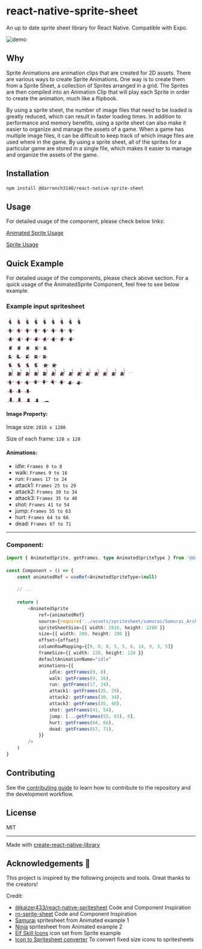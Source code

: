 # react-native-sprite-sheet

An up to date sprite sheet library for React Native. Compatible with Expo.

![demo](./documentation/demo.gif)

## Why

Sprite Animations are animation clips that are created for 2D assets. There are various ways to create Sprite Animations. One way is to create them from a Sprite Sheet, a collection of Sprites arranged in a grid. The Sprites are then compiled into an Animation Clip that will play each Sprite in order to create the animation, much like a flipbook.

By using a sprite sheet, the number of image files that need to be loaded is greatly reduced, which can result in faster loading times. In addition to performance and memory benefits, using a sprite sheet can also make it easier to organize and manage the assets of a game. When a game has multiple image files, it can be difficult to keep track of which image files are used where in the game. By using a sprite sheet, all of the sprites for a particular game are stored in a single file, which makes it easier to manage and organize the assets of the game.

## Installation

```sh
npm install @darrench3140/react-native-sprite-sheet
```

## Usage

For detailed usage of the component, please check below links:

[Animated Sprite Usage](./documentation/AnimatedSprite.md)

[Sprite Usage](./documentation/Sprite.md)

## Quick Example

For detailed usage of the components, please check above section. For a quick usage of the AnimatedSprite Component, feel free to see below example.

### Example input spritesheet

![image](./example/assets/spritesheet/samurai/Samurai_Archer_Spritelist.png)

#### Image Property:

Image size: `2816 x 1280`

Size of each frame: `128 x 128`

#### Animations:

- idle: `Frames 0 to 8`
- walk: `Frames 9 to 16`
- run: `Frames 17 to 24`
- attack1: `Frames 25 to 29`
- attack2: `Frames 30 to 34`
- attack3: `Frames 35 to 40`
- shot: `Frames 41 to 54`
- jump: `Frames 55 to 63`
- hurt: `Frames 64 to 66`
- dead: `Frames 67 to 71`

<hr>

### Component:

```ts
import { AnimatedSprite, getFrames, type AnimatedSpriteType } from '@darrench3140/react-native-sprite-sheet'

const Component = () => {
    const animatedRef = useRef<AnimatedSpriteType>(null)

    // ...

    return (
        <AnimatedSprite
            ref={animatedRef}
            source={require('../assets/spritesheet/samurai/Samurai_Archer_Spritelist.psd')}
            spriteSheetSize={{ width: 2816, height: 1280 }}
            size={{ width: 200, height: 200 }}
            offset={offset}
            columnRowMapping={[9, 8, 8, 5, 5, 6, 14, 9, 3, 5]}
            frameSize={{ width: 128, height: 128 }}
            defaultAnimationName="idle"
            animations={{
                idle: getFrames(0, 8),
                walk: getFrames(9, 16),
                run: getFrames(17, 24),
                attack1: getFrames(25, 29),
                attack2: getFrames(30, 34),
                attack3: getFrames(35, 40),
                shot: getFrames(41, 54),
                jump: [...getFrames(55, 63), 0],
                hurt: getFrames(64, 66),
                dead: getFrames(67, 71),
            }}
        />
    )
}
```

## Contributing

See the [contributing guide](CONTRIBUTING.md) to learn how to contribute to the repository and the development workflow.

## License

MIT

---

Made with [create-react-native-library](https://github.com/callstack/react-native-builder-bob)

## Acknowledgements 🙌

This project is inspired by the following projects and tools. Great thanks to the creators!

Credit:

- [@kaizer433/react-native-spritesheet](https://github.com/kaissaroj/react-native-spritesheet) Code and Component Inspiration
- [rn-sprite-sheet](https://github.com/mileung/rn-sprite-sheet) Code and Component Inspiration
- [Samurai](https://craftpix.net/freebies/free-samurai-pixel-art-sprite-sheets/) spritesheet from Animated example 1
- [Ninja](https://github.com/kaissaroj/react-native-spritesheet/blob/main/example/assets/spritesheet/ninja/spritesheet.png) spritesheet from Animated example 2
- [Elf Skill Icons](https://craftpix.net/freebies/free-rpg-night-elf-skill-icons/) icon set from Sprite example
- [Icon to Spritesheet converter](https://tools23.com/tools/sprites/pngs-to-sprite-sheet/) To convert fixed size icons to spritesheets